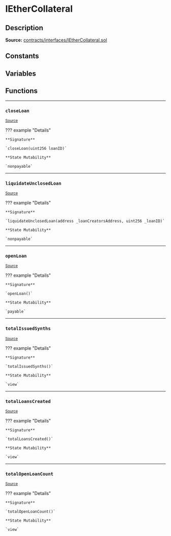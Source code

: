 # IEtherCollateral

## Description


**Source:** [contracts/interfaces/IEtherCollateral.sol](https://github.com/Synthetixio/synthetix/tree/develop/contracts/interfaces/IEtherCollateral.sol)

## Constants

## Variables

## Functions


---
### `closeLoan`

<sub>[Source](https://github.com/Synthetixio/synthetix/tree/develop/contracts/interfaces/IEtherCollateral.sol#L15)</sub>



??? example "Details"

    **Signature**

    `closeLoan(uint256 loanID)`

    **State Mutability**

    `nonpayable`


---
### `liquidateUnclosedLoan`

<sub>[Source](https://github.com/Synthetixio/synthetix/tree/develop/contracts/interfaces/IEtherCollateral.sol#L17)</sub>



??? example "Details"

    **Signature**

    `liquidateUnclosedLoan(address _loanCreatorsAddress, uint256 _loanID)`

    **State Mutability**

    `nonpayable`


---
### `openLoan`

<sub>[Source](https://github.com/Synthetixio/synthetix/tree/develop/contracts/interfaces/IEtherCollateral.sol#L13)</sub>



??? example "Details"

    **Signature**

    `openLoan()`

    **State Mutability**

    `payable`


---
### `totalIssuedSynths`

<sub>[Source](https://github.com/Synthetixio/synthetix/tree/develop/contracts/interfaces/IEtherCollateral.sol#L6)</sub>



??? example "Details"

    **Signature**

    `totalIssuedSynths()`

    **State Mutability**

    `view`


---
### `totalLoansCreated`

<sub>[Source](https://github.com/Synthetixio/synthetix/tree/develop/contracts/interfaces/IEtherCollateral.sol#L8)</sub>



??? example "Details"

    **Signature**

    `totalLoansCreated()`

    **State Mutability**

    `view`


---
### `totalOpenLoanCount`

<sub>[Source](https://github.com/Synthetixio/synthetix/tree/develop/contracts/interfaces/IEtherCollateral.sol#L10)</sub>



??? example "Details"

    **Signature**

    `totalOpenLoanCount()`

    **State Mutability**

    `view`

